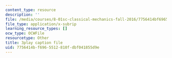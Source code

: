 ```yaml
---
content_type: resource
description: ''
file: /media/courses/8-01sc-classical-mechanics-fall-2016/7756414bf6965512810fdbf041855d9e_reUjl788R9Q.srt
file_type: application/x-subrip
learning_resource_types: []
ocw_type: OCWFile
resourcetype: Other
title: 3play caption file
uid: 7756414b-f696-5512-810f-dbf041855d9e
---
```

